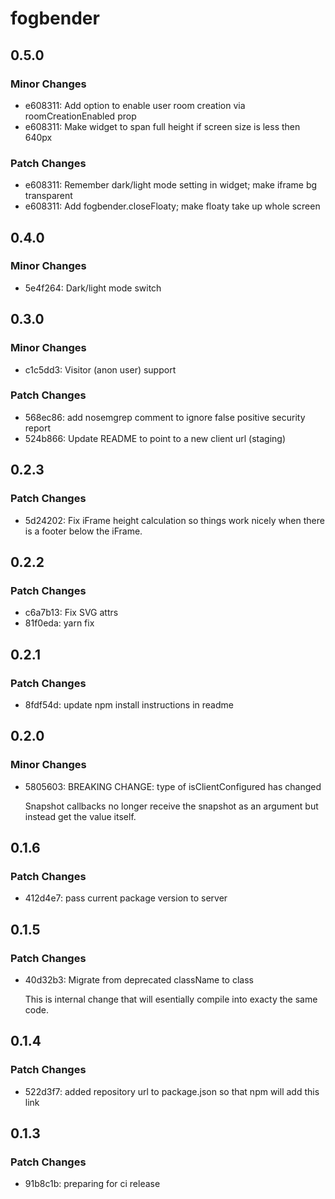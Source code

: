 # fogbender

## 0.5.0

### Minor Changes

- e608311: Add option to enable user room creation via roomCreationEnabled prop
- e608311: Make widget to span full height if screen size is less then 640px

### Patch Changes

- e608311: Remember dark/light mode setting in widget; make iframe bg transparent
- e608311: Add fogbender.closeFloaty; make floaty take up whole screen

## 0.4.0

### Minor Changes

- 5e4f264: Dark/light mode switch

## 0.3.0

### Minor Changes

- c1c5dd3: Visitor (anon user) support

### Patch Changes

- 568ec86: add nosemgrep comment to ignore false positive security report
- 524b866: Update README to point to a new client url (staging)

## 0.2.3

### Patch Changes

- 5d24202: Fix iFrame height calculation so things work nicely when there is a footer below the iFrame.

## 0.2.2

### Patch Changes

- c6a7b13: Fix SVG attrs
- 81f0eda: yarn fix

## 0.2.1

### Patch Changes

- 8fdf54d: update npm install instructions in readme

## 0.2.0

### Minor Changes

- 5805603: BREAKING CHANGE: type of isClientConfigured has changed

  Snapshot callbacks no longer receive the snapshot as an argument
  but instead get the value itself.

## 0.1.6

### Patch Changes

- 412d4e7: pass current package version to server

## 0.1.5

### Patch Changes

- 40d32b3: Migrate from deprecated className to class

  This is internal change that will esentially compile into exacty the same code.

## 0.1.4

### Patch Changes

- 522d3f7: added repository url to package.json so that npm will add this link

## 0.1.3

### Patch Changes

- 91b8c1b: preparing for ci release
